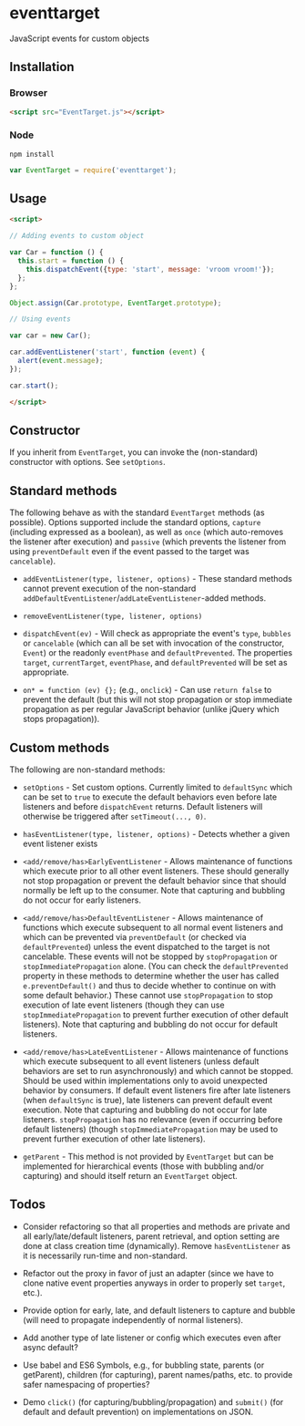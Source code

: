 # eventtarget

JavaScript events for custom objects

## Installation

### Browser

```html
<script src="EventTarget.js"></script>
```

### Node

```shell
npm install
```

```js
var EventTarget = require('eventtarget');
```

## Usage

```html
<script>

// Adding events to custom object

var Car = function () {
  this.start = function () {
    this.dispatchEvent({type: 'start', message: 'vroom vroom!'});
  };
};

Object.assign(Car.prototype, EventTarget.prototype);

// Using events

var car = new Car();

car.addEventListener('start', function (event) {
  alert(event.message);
});

car.start();

</script>
```

## Constructor

If you inherit from `EventTarget`, you can invoke the (non-standard)
constructor with options. See `setOptions`.

## Standard methods

The following behave as with the standard `EventTarget` methods
(as possible). Options supported include the standard options, `capture`
(including expressed as a boolean), as well as `once` (which auto-removes
the listener after execution) and `passive` (which prevents the listener
from using `preventDefault` even if the event passed to the target was
`cancelable`).

-   `addEventListener(type, listener, options)` - These standard methods cannot
    prevent execution of the non-standard
    `addDefaultEventListener`/`addLateEventListener`-added methods.

-   `removeEventListener(type, listener, options)`

-   `dispatchEvent(ev)` - Will check as appropriate the event's `type`,
    `bubbles` or `cancelable` (which can all be set with invocation of the
    constructor, `Event`) or the readonly `eventPhase` and `defaultPrevented`.
    The properties `target`, `currentTarget`, `eventPhase`, and
    `defaultPrevented` will be set as appropriate.

-   `on* = function (ev) {};` (e.g., `onclick`) - Can use `return false` to
    prevent the default (but this will not stop propagation or stop immediate
    propagation as per regular JavaScript behavior (unlike jQuery which stops
    propagation)).

## Custom methods

The following are non-standard methods:

-   `setOptions` - Set custom options. Currently limited to `defaultSync` which
    can be set to `true` to execute the default behaviors even before late
    listeners and before `dispatchEvent` returns. Default listeners will
    otherwise be triggered after `setTimeout(..., 0)`.

-   `hasEventListener(type, listener, options)` - Detects whether a given event
    listener exists

-   `<add/remove/has>EarlyEventListener` - Allows maintenance of functions
    which execute prior to all other event listeners. These should generally
    not stop propagation or prevent the default behavior since that should
    normally be left up to the consumer. Note that capturing and bubbling do
    not occur for early listeners.

-   `<add/remove/has>DefaultEventListener` - Allows maintenance of functions
    which execute subsequent to all normal event listeners and which can be
    prevented via `preventDefault` (or checked via `defaultPrevented`) unless
    the event dispatched to the target is not cancelable. These events will
    not be stopped by `stopPropagation` or `stopImmediatePropagation` alone.
    (You can check the `defaultPrevented` property in these methods to
    determine whether the user has called `e.preventDefault()` and thus to
    decide whether to continue on with some default behavior.) These cannot
    use `stopPropagation` to stop execution of late event listeners (though
    they can use `stopImmediatePropagation` to prevent further execution of
    other default listeners). Note that capturing and bubbling do not occur
    for default listeners.

-   `<add/remove/has>LateEventListener` - Allows maintenance of functions
    which execute subsequent to all event listeners (unless default behaviors
    are set to run asynchronously) and which cannot be stopped. Should be
    used within implementations only to avoid unexpected behavior by
    consumers. If default event listeners fire after late listeners (when
    `defaultSync` is true), late listeners can prevent default event execution.
    Note that capturing and bubbling do not occur for late listeners.
    `stopPropagation` has no relevance (even if occurring before default
    listeners) (though `stopImmediatePropagation` may be used to prevent
    further execution of other late listeners).

-   `getParent` - This method is not provided by `EventTarget` but can be
    implemented for hierarchical events (those with bubbling and/or capturing)
    and should itself return an `EventTarget` object.

## Todos

-   Consider refactoring so that all properties and methods are private and
    all early/late/default listeners, parent retrieval, and option setting are
    done at class creation time (dynamically). Remove `hasEventListener` as
    it is necessarily run-time and non-standard.

-   Refactor out the proxy in favor of just an adapter (since we have to clone
    native event properties anyways in order to properly set `target`, etc.).

-   Provide option for early, late, and default listeners to capture and
    bubble (will need to propagate independently of normal listeners).

-   Add another type of late listener or config which executes even
    after async default?

-   Use babel and ES6 Symbols, e.g., for bubbling state, parents (or
    getParent), children (for capturing), parent names/paths, etc.
    to provide safer namespacing of properties?

-   Demo `click()` (for capturing/bubbling/propagation) and
    `submit()` (for default and default prevention) on implementations on JSON.
